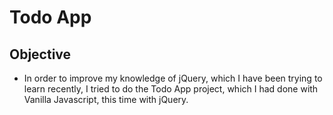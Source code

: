 # Todo App 
## Objective
- In order to improve my knowledge of jQuery, which I have been trying to learn recently, I tried to do the Todo App project, which I had done with Vanilla Javascript, this time with jQuery.
<!--  
## What am i use in this project ?

- Capturing method in JS DOM,
- Locale storage for saving todo id's, text's and isDone tag
- Keydown event and its code property,
- createElement and appendChild methods to add new element inside of our HTML Document,
- setTimeout for creating a transition element with a delay,
- Alert to send user some messages if something wents wrong,
- parentElement, firstElementChild, previous-nextElementSibling etc. to navigate between nodes,
- Confirm property to interact with the user,
- ClassList property and its methods to add and remove some classes of elements.  

## Project Link

You can reach my To-Do app from [here](https://esadakman.github.io/javascript-todo-app/)

### At the end of the project, following topics are to be covered;
- HTML
- CSS
- JS
- jQuery
- Bootstrap5
- Font-Awesome

### Project Skeleton

```
javascript-todo-app (folder)
|── README.md
SOLUTION 
├── css
│    └── style.css
├── js
│    └── app.js  
│     
└── index.html
```

### Installation

```
$ git clone https://github.com/esadakman/javascript-todo-app.git
$ cd javascript-todo-app
```

### Preview of the Project

![todo-list](https://user-images.githubusercontent.com/98649983/171985802-28ac3d56-d77f-482e-9c48-a9e422c37b95.gif)
 
  -->